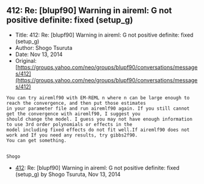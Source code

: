 ## 412: Re: [blupf90] Warning in aireml: G not positive definite: fixed (setup_g)

- Title: 412: Re: [blupf90] Warning in aireml: G not positive definite: fixed (setup_g)
- Author: Shogo Tsuruta
- Date: Nov 13, 2014
- Original: [https://groups.yahoo.com/neo/groups/blupf90/conversations/messages/412](https://groups.yahoo.com/neo/groups/blupf90/conversations/messages/412)

```
You can try airemlf90 with EM-REML n where n can be large enough to reach the convergence, and then put those estimates
in your parameter file and run airemlf90 again. If you still cannot get the convergence with airemlf90, I suggest you
should change the model. I guess you may not have enough information to use 3rd order polynomials or effects in the
model including fixed effects do not fit well.If airemlf90 does not work and If you need any results, try gibbs2f90.
You can get something.


Shogo
```

- [412](0412.md): Re: [blupf90] Warning in aireml: G not positive definite: fixed (setup_g) by Shogo Tsuruta, Nov 13, 2014
